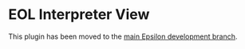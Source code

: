 # EOL Interpreter View

This plugin has been moved to the [main Epsilon development branch](https://www.eclipse.org/epsilon/doc/articles/eol-interpreter-view/).

